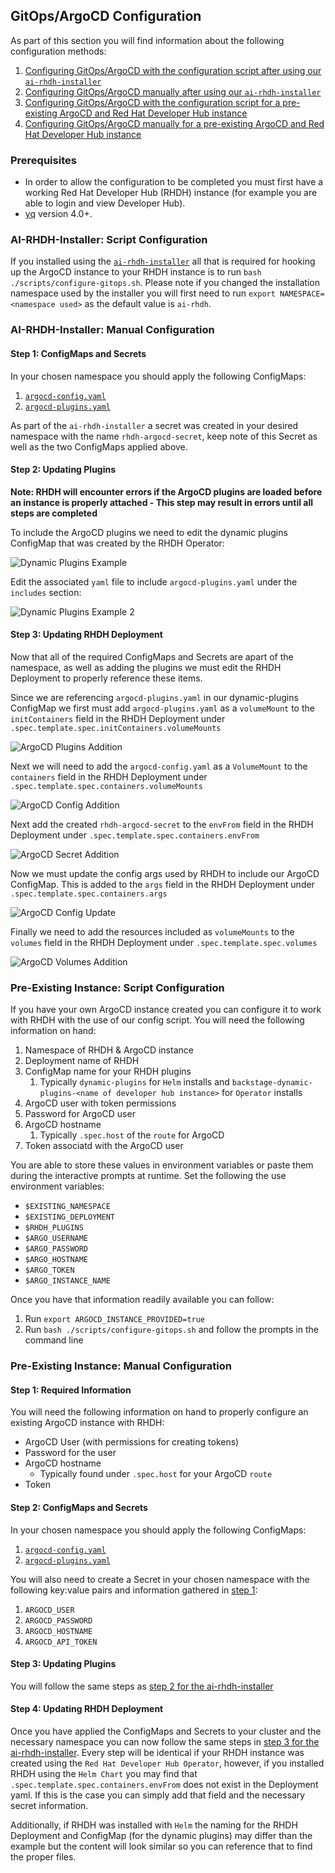 ## GitOps/ArgoCD Configuration

As part of this section you will find information about the following configuration methods:

1. [Configuring GitOps/ArgoCD with the configuration script after using our `ai-rhdh-installer`](#ai-rhdh-installer-script-configuration)
2. [Configuring GitOps/ArgoCD manually after using our `ai-rhdh-installer`](#ai-rhdh-installer-manual-configuration)
3. [Configuring GitOps/ArgoCD with the configuration script for a pre-existing ArgoCD and Red Hat Developer Hub instance](#pre-existing-instance-script-configuration)
4. [Configuring GitOps/ArgoCD manually for a pre-existing ArgoCD and Red Hat Developer Hub instance](#pre-existing-instance-manual-configuration)

### Prerequisites
<!---
TODO: Once RHDH configuration is complete we should link a reference to it here.
-->
- In order to allow the configuration to be completed you must first have a working Red Hat Developer Hub (RHDH) instance (for example you are able to login and view Developer Hub).
- [yq](https://github.com/mikefarah/yq/) version 4.0+.

### AI-RHDH-Installer: Script Configuration
If you installed using the [`ai-rhdh-installer`](../README.md#install) all that is required for hooking up the ArgoCD instance to your RHDH instance is to run `bash ./scripts/configure-gitops.sh`. Please note if you changed the installation namespace used by the installer you will first need to run `export NAMESPACE=<namespace used>` as the default value is `ai-rhdh`.

### AI-RHDH-Installer: Manual Configuration

#### Step 1: ConfigMaps and Secrets
In your chosen namespace you should apply the following ConfigMaps:
1.  [`argocd-config.yaml` ](../resources/argocd-config.yaml)
2.  [`argocd-plugins.yaml`](../resources/argocd-plugins.yaml)

As part of the `ai-rhdh-installer` a secret was created in your desired namespace with the name `rhdh-argocd-secret`, keep note of this Secret as well as the two ConfigMaps applied above.

#### Step 2: Updating Plugins
**Note: RHDH will encounter errors if the ArgoCD plugins are loaded before an instance is properly attached - This step may result in errors until all steps are completed**

To include the ArgoCD plugins we need to edit the dynamic plugins ConfigMap that was created by the RHDH Operator:

![Dynamic Plugins Example](../assets/dynamic-plugins-example.png)

Edit the associated `yaml` file to include `argocd-plugins.yaml` under the `includes` section:

![Dynamic Plugins Example 2](../assets/dynamic-plugins-example-2.png)

#### Step 3: Updating RHDH Deployment
Now that all of the required ConfigMaps and Secrets are apart of the namespace, as well as adding the plugins we must edit the RHDH Deployment to properly reference these items.

Since we are referencing `argocd-plugins.yaml` in our dynamic-plugins ConfigMap we first must add `argocd-plugins.yaml` as a `volumeMount` to the `initContainers` field in the RHDH Deployment under `.spec.template.spec.initContainers.volumeMounts`

![ArgoCD Plugins Addition](../assets/argocd-plugins-example.png)

Next we will need to add the `argocd-config.yaml` as a `VolumeMount` to the `containers` field in the RHDH Deployment under `.spec.template.spec.containers.volumeMounts`

![ArgoCD Config Addition](../assets/argocd-config-example.png)

Next add the created `rhdh-argocd-secret` to the `envFrom` field in the RHDH Deployment under `.spec.template.spec.containers.envFrom`

![ArgoCD Secret Addition](../assets/argocd-secrets-example.png)

Now we must update the config args used by RHDH to include our ArgoCD ConfigMap. This is added to the `args` field in the RHDH Deployment under `.spec.template.spec.containers.args`

![ArgoCD Config Update](../assets/argocd-config-addition.png)

Finally we need to add the resources included as `volumeMounts` to the `volumes` field in the RHDH Deployment under `.spec.template.spec.volumes`

![ArgoCD Volumes Addition](../assets/argocd-volumes-example.png)

### Pre-Existing Instance: Script Configuration
If you have your own ArgoCD instance created you can configure it to work with RHDH with the use of our config script. You will need the following information on hand:

1. Namespace of RHDH & ArgoCD instance
2. Deployment name of RHDH
3. ConfigMap name for your RHDH plugins
   1. Typically `dynamic-plugins` for `Helm` installs and `backstage-dynamic-plugins-<name of developer hub instance>` for `Operator` installs
4. ArgoCD user with token permissions
5. Password for ArgoCD user
6. ArgoCD hostname
   1. Typically `.spec.host` of the `route` for ArgoCD
7. Token associatd with the ArgoCD user

You are able to store these values in environment variables or paste them during the interactive prompts at runtime. Set the following the use environment variables:
- `$EXISTING_NAMESPACE`
- `$EXISTING_DEPLOYMENT`
- `$RHDH_PLUGINS`
- `$ARGO_USERNAME`
- `$ARGO_PASSWORD`
- `$ARGO_HOSTNAME`
- `$ARGO_TOKEN`
- `$ARGO_INSTANCE_NAME`

Once you have that information readily available you can follow:

1. Run `export ARGOCD_INSTANCE_PROVIDED=true`
2. Run `bash ./scripts/configure-gitops.sh` and follow the prompts in the command line

### Pre-Existing Instance: Manual Configuration

#### Step 1: Required Information
You will need the following information on hand to properly configure an existing ArgoCD instance with RHDH:

- ArgoCD User (with permissions for creating tokens)
- Password for the user
- ArgoCD hostname
  - Typically found under `.spec.host` for your ArgoCD `route`
- Token

#### Step 2: ConfigMaps and Secrets
In your chosen namespace you should apply the following ConfigMaps:
1.  [`argocd-config.yaml` ](../resources/argocd-config.yaml)
2.  [`argocd-plugins.yaml`](../resources/argocd-plugins.yaml)

You will also need to create a Secret in your chosen namespace with the following key:value pairs and information gathered in [step 1](#step-1-required-information):
1. `ARGOCD_USER`
2. `ARGOCD_PASSWORD`
3. `ARGOCD_HOSTNAME`
4. `ARGOCD_API_TOKEN`

#### Step 3: Updating Plugins
You will follow the same steps as [step 2 for the ai-rhdh-installer](#ai-rhdh-installer-script-configuration)

#### Step 4: Updating RHDH Deployment
Once you have applied the ConfigMaps and Secrets to your cluster and the necessary namespace you can now follow the same steps in [step 3 for the ai-rhdh-installer](#ai-rhdh-installer-manual-configuration). Every step will be identical if your RHDH instance was created using the `Red Hat Developer Hub Operator`, however, if you installed RHDH using the `Helm Chart` you may find that `.spec.template.spec.containers.envFrom` does not exist in the Deployment yaml. If this is the case you can simply add that field and the necessary secret information.

Additionally, if RHDH was installed with `Helm` the naming for the RHDH Deployment and ConfigMap (for the dynamic plugins) may differ than the example but the content will look similar so you can reference that to find the proper files.